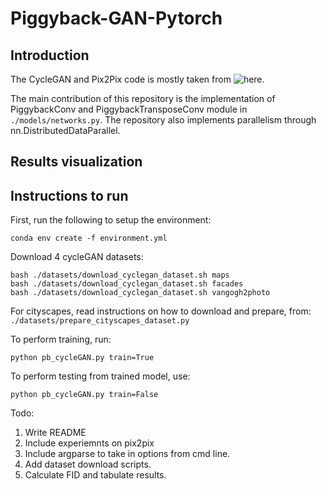 # Piggyback-GAN-Pytorch

## Introduction
The CycleGAN and Pix2Pix code is mostly taken from ![here](https://github.com/junyanz/pytorch-CycleGAN-and-pix2pix). 

The main contribution of this repository is the implementation of PiggybackConv and PiggybackTransposeConv module in ```./models/networks.py```. The repository also implements parallelism through nn.DistributedDataParallel. 

## Results visualization 

## Instructions to run
First, run the following to setup the environment: 
```
conda env create -f environment.yml
```

Download 4 cycleGAN datasets:
```
bash ./datasets/download_cyclegan_dataset.sh maps
bash ./datasets/download_cyclegan_dataset.sh facades
bash ./datasets/download_cyclegan_dataset.sh vangogh2photo
```
For cityscapes, read instructions on how to download and prepare, from: ```./datasets/prepare_cityscapes_dataset.py```

To perform training, run: 
```
python pb_cycleGAN.py train=True
```

To perform testing from trained model, use:
```
python pb_cycleGAN.py train=False
```

Todo: 
1. Write README
2. Include experiemnts on pix2pix
3. Include argparse to take in options from cmd line.
4. Add dataset download scripts. 
5. Calculate FID and tabulate results.